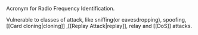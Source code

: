 Acronym for Radio Frequency Identification.

Vulnerable to classes of attack, like sniffing(or eavesdropping), spoofing, [[Card cloning|cloning]] ,[[Replay Attack|replay]], relay and [[DoS]] attacks.